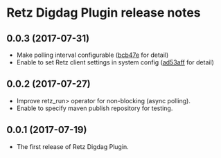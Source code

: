 # Retz Digdag Plugin release notes

## 0.0.3 (2017-07-31)

* Make polling interval configurable ([bcb47e](https://github.com/retz/retz-digdag-plugin/commit/ebcb47ea4e85e2f6350029c5791edf4bdbffc7c8) for detail)
* Enable to set Retz client settings in system config ([ad53aff](https://github.com/retz/retz-digdag-plugin/commit/ad53affcb761d5b7af2b1eebe50f1bbd0b11ce13) for detail)

## 0.0.2 (2017-07-27)

* Improve retz_run> operator for non-blocking (async polling).
* Enable to specify maven publish repository for testing.

## 0.0.1 (2017-07-19)

* The first release of Retz Digdag Plugin.